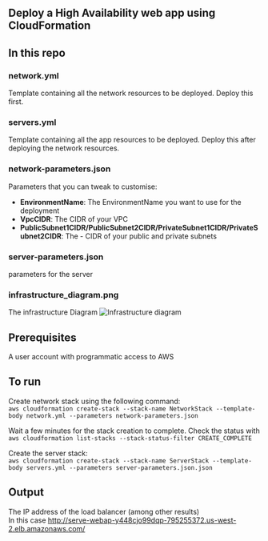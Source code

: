 ## Deploy a High Availability web app using CloudFormation

## In this repo
### network.yml
Template containing all the network resources to be deployed. Deploy this first.

### servers.yml
Template containing all the app resources to be deployed. Deploy this after deploying the network resources.

### network-parameters.json
Parameters that you can tweak to customise:
- <strong>EnvironmentName</strong>: The EnvironmentName you want to use for the deployment
- <strong>VpcCIDR</strong>: The CIDR of your VPC
- <strong>PublicSubnet1CIDR/PublicSubnet2CIDR/PrivateSubnet1CIDR/PrivateSubnet2CIDR</strong>: The - CIDR of your public and private subnets
### server-parameters.json
parameters for the server
### infrastructure_diagram.png
The infrastructure Diagram
![Infrastructure diagram](infrastructure_diagram.png)

## Prerequisites
A user account with programmatic access to AWS

## To run

Create network stack using the following command:  
`aws cloudformation create-stack --stack-name NetworkStack --template-body network.yml --parameters network-parameters.json`  

Wait a few minutes for the stack creation to complete. Check the status with `aws cloudformation list-stacks --stack-status-filter CREATE_COMPLETE` 

Create the server stack:  
`aws cloudformation create-stack --stack-name ServerStack --template-body servers.yml --parameters server-parameters.json.json`  


## Output
The IP address of the load balancer (among other results)  
In this case http://serve-webap-y448cjo99dqp-795255372.us-west-2.elb.amazonaws.com/